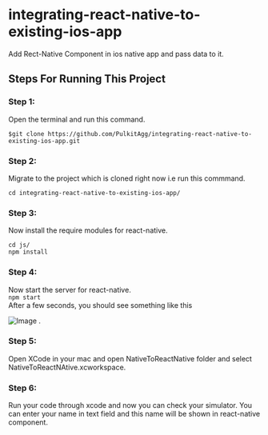 # integrating-react-native-to-existing-ios-app
Add Rect-Native Component in ios native app and pass data to it.


## Steps For Running This Project

### Step 1:
Open the terminal and run this command.  

`$git clone https://github.com/PulkitAgg/integrating-react-native-to-existing-ios-app.git`

### Step 2:
Migrate to the project which is cloned right now i.e run this commmand.   

`cd integrating-react-native-to-existing-ios-app/`

### Step 3:
Now install the require modules for react-native.  

`cd js/`  
`npm install`

### Step 4: 
Now start the server for react-native.  
`npm start`  
After a few seconds, you should see something like this
  
![Image](https://www.dropbox.com/s/ae4b6eslkno4ag5/Screen%20Shot%202018-01-15%20at%2011.48.34%20AM.png) .  

### Step 5:
Open XCode in your mac and open NativeToReactNative folder and select NativeToReactNAtive.xcworkspace.  


### Step 6:
Run your code through xcode and now you can check your simulator. You can enter your name in text field and this name will be shown in react-native component.
